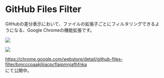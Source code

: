 # GitHub Files Filter

GitHubの差分表示において、ファイルの拡張子ごとにフィルタリングできるようになる、Google Chromeの機能拡張です。

![](https://dl.dropboxusercontent.com/u/642277/GithubFilesFilter/screenshot1.png)

![](https://dl.dropboxusercontent.com/u/642277/GithubFilesFilter/screenshot2.png)

https://chrome.google.com/webstore/detail/github-files-filter/bmcccpaakjliiacpcflaipmnjafhfnka  
にて公開中。
